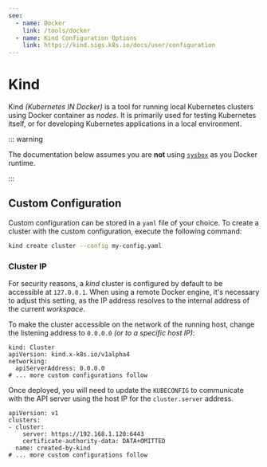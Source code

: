 ```yaml
---
see:
  - name: Docker
    link: /tools/docker
  - name: Kind Configuration Options
    link: https://kind.sigs.k8s.io/docs/user/configuration
---
```


# Kind

Kind *(Kubernetes IN Docker)* is a tool for running local Kubernetes clusters using
Docker container as *nodes*.
It is primarily used for testing Kubernetes itself, or for developing Kubernetes
applications in a local environment.

::: warning

The documentation below assumes you are **not** using [`sysbox`][sysbox] as you Docker
runtime.

:::

## Custom Configuration

Custom configuration can be stored in a `yaml` file of your choice.
To create a cluster with the custom configuration, execute the following command:

```sh
kind create cluster --config my-config.yaml
```

### Cluster IP

For security reasons, a *kind* cluster is configured by default to be accessible at
`127.0.0.1`.
When using a remote Docker engine, it's necessary to adjust this setting, as the IP
address resolves to the internal address of the current *workspace*.

To make the cluster accessible on the network of the running host, change the listening
address to `0.0.0.0` *(or to a specific host IP)*:

```yaml{4}
kind: Cluster
apiVersion: kind.x-k8s.io/v1alpha4
networking:
  apiServerAddress: 0.0.0.0
# ... more custom configurations follow
```

Once deployed, you will need to update the `KUBECONFIG` to communicate with the API server
using the host IP for the `cluster.server` address.

```yaml{4}
apiVersion: v1
clusters:
- cluster:
    server: https://192.168.1.120:6443
    certificate-authority-data: DATA+OMITTED
  name: created-by-kind
# ... more custom configurations follow
```

[sysbox]: /tools/docker#_1-use-sysbox-suggested
